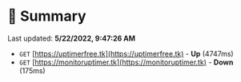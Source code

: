 # 📖 Summary
Last updated: **5/22/2022, 9:47:26 AM**

- `GET` [https://uptimerfree.tk](https://uptimerfree.tk) - **Up** (4747ms)
- `GET` [https://monitoruptimer.tk](https://monitoruptimer.tk) - **Down** (175ms)
